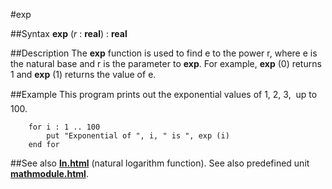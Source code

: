 
#exp

##Syntax
**exp** (*r* : **real**) : **real**



##Description
The **exp** function is used to find e to the power r, where e is the natural base and r is the parameter to **exp**. For example, **exp** (0) returns 1 and **exp** (1) returns the value of e.



##Example
This program prints out the exponential values of 1, 2, 3,  up to 100.


        for i : 1 .. 100
            put "Exponential of ", i, " is ", exp (i)
        end for
##See also
**[ln.html](ln)** (natural logarithm function).
See also predefined unit **[mathmodule.html](Math)**.


